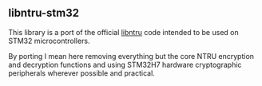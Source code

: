 ## libntru-stm32

This library is a port of the official [libntru](https://github.com/jschanck/ntru) code
intended to be used on STM32 microcontrollers.

By porting I mean here removing everything but the core NTRU encryption and decryption functions and using
STM32H7 hardware cryptographic peripherals wherever possible and practical.
